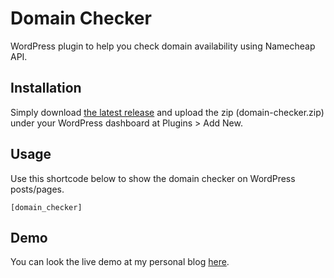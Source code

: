 # Domain Checker

WordPress plugin to help you check domain availability using Namecheap API.

## Installation

Simply download [the latest release](https://github.com/maswib/domain-checker/releases/download/1.0/domain-checker.zip) and upload the zip (domain-checker.zip) under your WordPress dashboard at Plugins > Add New.

## Usage

Use this shortcode below to show the domain checker on WordPress posts/pages.

```
[domain_checker]
```

## Demo

You can look the live demo at my personal blog [here](https://wahyuwibowo.com/projects/domain-checker/).
